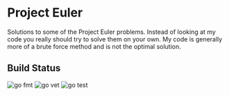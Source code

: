 # Project Euler

Solutions to some of the Project Euler problems. Instead of looking at my code you really should try to solve them on your own. My code is generally more of a brute force method and is not the optimal solution.

## Build Status

![go fmt](https://github.com/erikbryant/project-euler/actions/workflows/fmt.yml/badge.svg)
![go vet](https://github.com/erikbryant/project-euler/actions/workflows/vet.yml/badge.svg)
![go test](https://github.com/erikbryant/project-euler/actions/workflows/test.yml/badge.svg)
